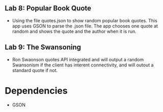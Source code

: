 ## Lab 8: Popular Book Quote
* Using the file quotes.json to show random popular book quotes. This app uses GSON to parse the .json file. The app chooses one quote at random and shows the quote and the author when it is run.

## Lab 9: The Swansoning
* Ron Swaonson quotes API integrated and will output a random Swansonism if the client has interent connectivity, and will outout a standard quote if not.

# Dependencies
* GSON

